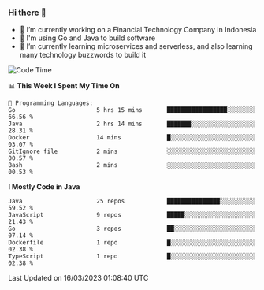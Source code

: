 ### Hi there 👋

<!--
**mazzama/mazzama** is a ✨ _special_ ✨ repository because its `README.md` (this file) appears on your GitHub profile.

Here are some ideas to get you started:

- 🔭 I’m currently working on ...
- 🌱 I’m currently learning ...
- 👯 I’m looking to collaborate on ...
- 🤔 I’m looking for help with ...
- 💬 Ask me about ...
- 📫 How to reach me: ...
- 😄 Pronouns: ...
- ⚡ Fun fact: ...
-->

- 🔭 I’m currently working on a Financial Technology Company in Indonesia
- :gun: I'm using Go and Java to build software
- 🌱 I’m currently learning microservices and serverless, and also learning many technology buzzwords to build it

<!--START_SECTION:waka-->
![Code Time](http://img.shields.io/badge/Code%20Time-2%2C591%20hrs%206%20mins-blue)

📊 **This Week I Spent My Time On** 

```text
💬 Programming Languages: 
Go                       5 hrs 15 mins       █████████████████░░░░░░░░   66.56 % 
Java                     2 hrs 14 mins       ███████░░░░░░░░░░░░░░░░░░   28.31 % 
Docker                   14 mins             █░░░░░░░░░░░░░░░░░░░░░░░░   03.07 % 
GitIgnore file           2 mins              ░░░░░░░░░░░░░░░░░░░░░░░░░   00.57 % 
Bash                     2 mins              ░░░░░░░░░░░░░░░░░░░░░░░░░   00.53 % 
```

**I Mostly Code in Java** 

```text
Java                     25 repos            ███████████████░░░░░░░░░░   59.52 % 
JavaScript               9 repos             █████░░░░░░░░░░░░░░░░░░░░   21.43 % 
Go                       3 repos             ██░░░░░░░░░░░░░░░░░░░░░░░   07.14 % 
Dockerfile               1 repo              █░░░░░░░░░░░░░░░░░░░░░░░░   02.38 % 
TypeScript               1 repo              █░░░░░░░░░░░░░░░░░░░░░░░░   02.38 % 
```




 Last Updated on 16/03/2023 01:08:40 UTC
<!--END_SECTION:waka-->
